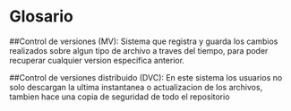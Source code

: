 # Glosario


##Control de versiones (MV):
Sistema que registra y guarda los cambios realizados sobre algun tipo de archivo a traves del tiempo, para poder recuperar cualquier version especifica anterior.

##Control de versiones distribuido (DVC):
En este sistema los usuarios no solo descargan la ultima instantanea o actualizacion de los archivos, tambien hace una copia de seguridad de todo el repositorio
